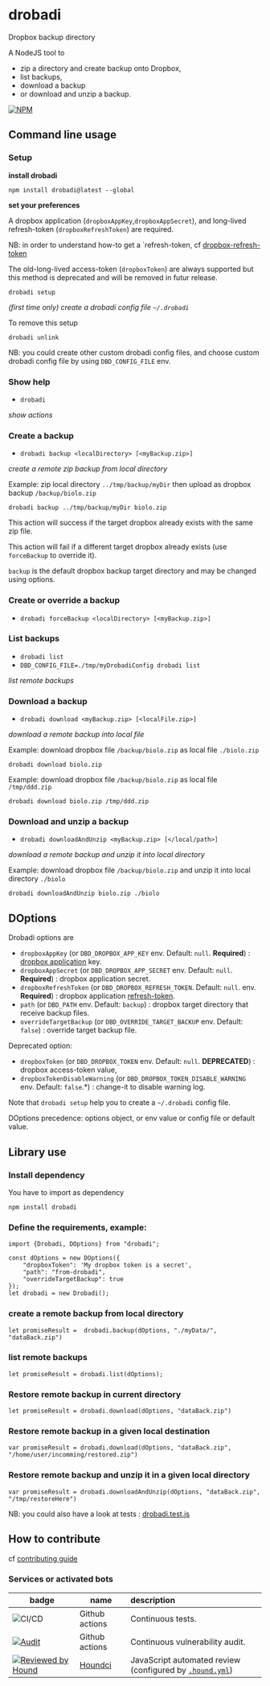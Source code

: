 # drobadi

Dropbox backup directory

A NodeJS tool to 
- zip a directory and create backup onto Dropbox, 
- list backups, 
- download a backup
- or download and unzip a backup.

[![NPM](https://nodei.co/npm/drobadi.png?compact=true)](https://npmjs.org/package/drobadi)


## Command line usage

### Setup
**install drobadi**

```
npm install drobadi@latest --global
```

**set your preferences**

A dropbox application (`dropboxAppKey`,`dropboxAppSecret`), and long-lived refresh-token (`dropboxRefreshToken`) are required.

NB: in order to understand how-to get a `refresh-token, cf [dropbox-refresh-token](https://github.com/boly38/dropbox-refresh-token)

The old-long-lived access-token (`dropboxToken`) are always supported but this method is deprecated and will be removed in futur release.

```
drobadi setup
```
_(first time only) create a drobadi config file `~/.drobadi`_

To remove this setup
```
drobadi unlink
```

NB: you could create other custom drobadi config files, and choose custom drobadi config file by using `DBD_CONFIG_FILE` env.

### Show help
- `drobadi`

_show actions_

### Create a backup
- `drobadi backup <localDirectory> [<myBackup.zip>]`

_create a remote zip backup from local directory_

Example: zip local directory `../tmp/backup/myDir` then upload as dropbox backup `/backup/biolo.zip` 
```
drobadi backup ../tmp/backup/myDir biolo.zip
```

This action will success if the target dropbox already exists with the same zip file.

This action will fail if a different target dropbox already exists (use `forceBackup` to override it).

`backup` is the default dropbox backup target directory and may be changed using options.

### Create or override a backup
- `drobadi forceBackup <localDirectory> [<myBackup.zip>]`

### List backups

- `drobadi list`
- `DBD_CONFIG_FILE=./tmp/myDrobadiConfig drobadi list`

_list remote backups_


### Download a backup

- `drobadi download <myBackup.zip> [<localFile.zip>]`

_download a remote backup into local file_

Example: download dropbox file `/backup/biolo.zip` as local file `./biolo.zip`
```
drobadi download biolo.zip
```

Example: download dropbox file `/backup/biolo.zip` as local file `/tmp/ddd.zip`
```
drobadi download biolo.zip /tmp/ddd.zip
```

### Download and unzip a backup
- `drobadi downloadAndUnzip <myBackup.zip> [</local/path>]`

_download a remote backup and unzip it into local directory_

Example: download dropbox file `/backup/biolo.zip` and unzip it into local directory `./biolo`
```
drobadi downloadAndUnzip biolo.zip ./biolo
```


## DOptions
Drobadi options are
- `dropboxAppKey` (or `DBD_DROPBOX_APP_KEY` env. Default: `null`. **Required**) : [dropbox application](https://www.dropbox.com/developers/apps/) key.
- `dropboxAppSecret` (or `DBD_DROPBOX_APP_SECRET` env. Default: `null`. **Required**) : dropbox application secret.
- `dropboxRefreshToken` (or `DBD_DROPBOX_REFRESH_TOKEN`. Default: `null`.  env. **Required**) : dropbox application [refresh-token](https://github.com/boly38/dropbox-refresh-token).
- `path` (or `DBD_PATH` env. Default: `backup`) : dropbox target directory that receive backup files.
- `overrideTargetBackup` (or `DBD_OVERRIDE_TARGET_BACKUP` env. Default: `false`) : override target backup file.

Deprecated option:
- `dropboxToken` (or `DBD_DROPBOX_TOKEN` env. Default: `null`. **DEPRECATED**) : dropbox access-token value,
- `dropboxTokenDisableWarning` (or `DBD_DROPBOX_TOKEN_DISABLE_WARNING` env. Default: `false`.*) : change-it to disable warning log.

Note that `drobadi setup` help you to create a `~/.drobadi` config file.

DOptions precedence: options object, or env value or config file or default value.


## Library use

### Install dependency

You have to import as dependency
```
npm install drobadi
```

### Define the requirements, example:
``` 
import {Drobadi, DOptions} from "drobadi";

const dOptions = new DOptions({
    "dropboxToken": 'My dropbox token is a secret',
    "path": "from-drobadi",
    "overrideTargetBackup": true
});
let drobadi = new Drobadi();
```

### create a remote backup from local directory
```
let promiseResult =  drobadi.backup(dOptions, "./myData/", "dataBack.zip")
```

### list remote backups
```
let promiseResult = drobadi.list(dOptions);
```

### Restore remote backup in current directory
```
let promiseResult = drobadi.download(dOptions, "dataBack.zip")
```

### Restore remote backup in a given local destination
```
var promiseResult = drobadi.download(dOptions, "dataBack.zip", "/home/user/incomming/restored.zip")
```

### Restore remote backup and unzip it in a given local directory
```
var promiseResult = drobadi.downloadAndUnzip(dOptions, "dataBack.zip", "/tmp/restoreHere")
```

NB: you could also have a look at tests : [drobadi.test.js](tests/drobadi.test.js)


## How to contribute
cf [contributing guide](./.github/CONTRIBUTING.md)

### Services or activated bots

| badge  | name                            | description                                                              |
|--------|---------------------------------|:-------------------------------------------------------------------------|
| ![CI/CD](https://github.com/boly38/drobadi/workflows/drobadi-ci/badge.svg) | Github actions                  | Continuous tests.                                                        
| [![Audit](https://github.com/boly38/drobadi/actions/workflows/audit.yml/badge.svg)](https://github.com/boly38/ndrobadi/actions/workflows/audit.yml) | Github actions                  | Continuous vulnerability audit.                                          
| [![Reviewed by Hound](https://img.shields.io/badge/Reviewed_by-Hound-8E64B0.svg)](https://houndci.com)| [Houndci](https://houndci.com/) | JavaScript  automated review (configured by [`.hound.yml`](.hound.yml)) |

